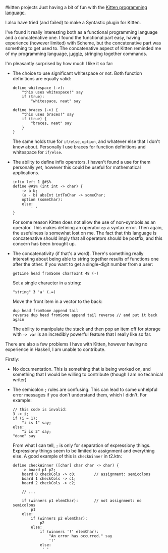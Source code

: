 <!---
just checking what's goint on in markdown. does it suck? does it not?
I don't know. let's find out!
-->

#kitten projects
Just having a bit of fun with the
[Kitten programming language](https://github.com/evincarofautumn/kitten).

I also have tried (and failed) to make a Syntastic plugin for Kitten.

I've found it really interesting both as a functional programming language
and a concatenative one. I found the functional part easy, having experience
(however limited) with Scheme, but the concatenative part was something to
get used to. The concatenative aspect of Kitten reminded me of my programming
language, [juggle](htts://github.com/cheezgi/juggle), stringing together
commands.

I'm pleasantly surprised by how much I like it so far:

*   The choice to use significant whitespace or not. Both function definitions
    are equally valid:

        define whitespace (->):
            "this uses whitespace!" say
            if (true):
                "whitespace, neat" say

        define braces (->) {
            "this uses braces!" say
            if (true) {
                "braces, neat" say
            }
        }

    The same holds true for `if/else`, `option`, and whatever else that I don't
    know about. Personally I use braces for function definitions and whitespace
    for `if/else`.

*   The ability to define infix operators. I haven't found a use for them
    personally yet, however this could be useful for mathematical applications.

        infix left 1 @#$%
        define @#$% (int int -> char) {
            -> a b;
            (a - b) absInt intToChar -> someChar;
            option (someChar):
            else:
                ' '
        }

    For some reason Kitten does not allow the use of non-symbols as an
    operator. This makes defining an operator `op` a syntax error. Then again,
    the usefulness is somewhat lost on me. The fact that this language is
    concatenative should imply that all operators should be postfix, and
    this concern has been brought up.

*   The concatenativity (if that's a word). There's something really
    interesting about being able to string together results of functions one
    after the other. If you want to get a single-digit number from a user:

        getLine head fromSome charToInt 48 (-)

    Set a single character in a string:

        "string" 3 'a' (.=)

    Move the front item in a vector to the back:

        dup head fromSome append tail
        reverse dup head fromSome append tail reverse // and put it back again

    The ability to manipulate the stack and then pop an item off for storage
    with `-> var` is an incredibly powerful feature that I really like so far.

There are also a few problems I have with Kitten, however having no experience
in Haskell, I am unable to contribute.

Firstly:

*   No documentation. This is something that is being worked on, and something
    that I would be willing to contribute (though I am no technical writer)

*   The semicolon `;` rules are confusing. This can lead to some unhelpful
    error messages if you don't understand them, which I didn't. For example:

        // this code is invalid:
        3 -> i;
        if (i = 1):
            "i is 1" say;
        else:
            "i is 2" say;
        "done" say

    From what I can tell, `;` is only for separation of expressiony things.
    Expressiony things seem to be limited to assignment and everything else.
    A good example of this is `checkWinner` in t2.ktn:

        define checkWinner ([char] char char -> char) {
            -> board p1 p2;
            board 0 checkCols -> c0;        // assignment: semicolons
            board 1 checkCols -> c1;
            board 2 checkCols -> c2;

            // ...

            if (winners p1 elemChar):       // not assignment: no semicolons
                p1
            else:
                if (winners p2 elemChar):
                    p2
                else:
                    if (winners '!' elemChar):
                        "An error has occurred." say
                        '!'
                    else:
                     ' '
